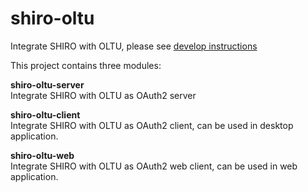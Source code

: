 # shiro-oltu
Integrate SHIRO with OLTU, please see [develop instructions](wiki)

This project contains three modules:<br>
<p>
<b>shiro-oltu-server</b><br>
Integrate SHIRO with OLTU as OAuth2 server<br>
</p>

<p>
<b>shiro-oltu-client</b><br>
Integrate SHIRO with OLTU as OAuth2 client, can be used in desktop application.
</p>

<p>
<b>shiro-oltu-web</b><br>
Integrate SHIRO with OLTU as OAuth2 web client, can be used in web application.
</p>
